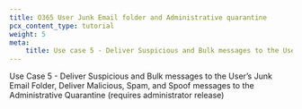 ```yaml
---
title: O365 User Junk Email folder and Administrative quarantine
pcx_content_type: tutorial
weight: 5
meta:
    title: Use case 5 - Deliver Suspicious and Bulk messages to the User’s Junk Email Folder, Deliver Malicious, Spam, and Spoof messages to the Administrative Quarantine (requires administrator release)
---
```



Use Case 5 - Deliver Suspicious and Bulk messages to the User’s Junk Email Folder, Deliver Malicious, Spam, and Spoof messages to the Administrative Quarantine (requires administrator release)
